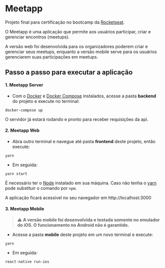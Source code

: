 # Meetapp

Projeto final para certificação no bootcamp da <a href="https://rocketseat.com.br/" target="blank">Rocketseat</a>.

O Meetapp é uma aplicação que permite aos usuários participar, criar e gerenciar encontros (meetups).

A versão web foi desenvolvida para os organizadores poderem criar e gerenciar seus meetups, enquanto a versão mobile serve para os usuários gerenciarem suas participações em meetups.

## Passo a passo para executar a aplicação

#### 1. Meetapp Server

* Com o <a href="https://docs.docker.com/install/" target="blank">Docker</a> e <a href="https://docs.docker.com/compose/install/" target="blank">Docker Compose</a> instalados, acesse a pasta **backend** do projeto e execute no terminal:

```
docker-compose up
```

O servidor já estará rodando e pronto para receber requisições da api.

#### 2. Meetapp Web

* Abra outro terminal e navegue até pasta **frontend** deste projeto, então execute:

```
yarn
```
* Em seguida:
```
yarn start
```

É necessário ter o <a href="https://nodejs.org/" target="blank">Node</a> instalado em sua máquina. Caso não tenha o <a href="https://yarnpkg.com/" target="blank">yarn</a> pode substituir o comando por `npm`.

A aplicação ficará acessível no seu navegador em http://localhost:3000

#### 3. Meetapp Mobile

> :warning: **A versão mobile foi desenvolvida e testada somente no emulador do iOS. O funcionamento no Android não é garantido.**

* Acesse a pasta **mobile** deste projeto em um novo terminal e execute:

```
yarn
```
* Em seguida:

```
react-native run-ios
```